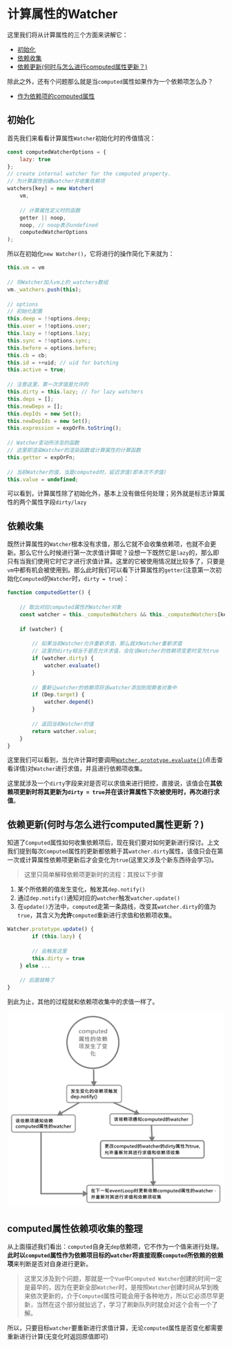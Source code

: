 # 计算属性的Watcher

这里我们将从计算属性的三个方面来讲解它：

- [初始化](#%e5%88%9d%e5%a7%8b%e5%8c%96)
- [依赖收集](#%e4%be%9d%e8%b5%96%e6%94%b6%e9%9b%86)
- [依赖更新(何时与怎么进行computed属性更新？)](#%e4%be%9d%e8%b5%96%e6%9b%b4%e6%96%b0%e4%bd%95%e6%97%b6%e4%b8%8e%e6%80%8e%e4%b9%88%e8%bf%9b%e8%a1%8ccomputed%e5%b1%9e%e6%80%a7%e6%9b%b4%e6%96%b0)

除此之外，还有个问题那么就是当`computed`属性如果作为一个依赖项怎么办？

- [作为依赖项的computed属性](#computed%e5%b1%9e%e6%80%a7%e4%be%9d%e8%b5%96%e9%a1%b9%e6%94%b6%e9%9b%86%e7%9a%84%e6%95%b4%e7%90%86)

## 初始化

首先我们来看看计算属性`Watcher`初始化时的传值情况：

```js
const computedWatcherOptions = {
    lazy: true
};
// create internal watcher for the computed property.
// 为计算属性创建watcher并收集依赖项
watchers[key] = new Watcher(
    vm,

    // 计算属性定义时的函数
    getter || noop,
    noop, // noop表示undefined
    computedWatcherOptions
);
```

所以在初始化`new Watcher()`，它将进行的操作简化下来就为：

```js
this.vm = vm

// 将Watcher加入vm上的_watchers数组
vm._watchers.push(this);

// options
// 初始化配置
this.deep = !!options.deep;
this.user = !!options.user;
this.lazy = !!options.lazy;
this.sync = !!options.sync;
this.before = options.before;
this.cb = cb;
this.id = ++uid; // uid for batching
this.active = true;

// 注意这里，第一次求值是允许的
this.dirty = this.lazy; // for lazy watchers
this.deps = [];
this.newDeps = [];
this.depIds = new Set();
this.newDepIds = new Set();
this.expression = expOrFn.toString();

// Watcher变动所涉及的函数
// 这里即渲染Watcher的渲染函数或计算属性的计算函数
this.getter = expOrFn;

// 当前Watcher的值，当是computed时，延迟求值(即本次不求值)
this.value = undefined;
```

可以看到，计算属性除了初始化外，基本上没有做任何处理；另外就是标志计算属性的两个属性字段`dirty/lazy`

## 依赖收集

既然计算属性的`Watcher`根本没有求值，那么它就不会收集依赖项，也就不会更新。那么它什么时候进行第一次求值计算呢？设想一下既然它是`lazy`的，那么即只有当我们使用它时它才进行求值计算。这里的它被使用情况就比较多了，只要是`vm`中都有机会被使用到。那么此时我们可以看下计算属性的`getter`(注意第一次初始化`Computed`的`Watcher`时，`dirty = true`)：

```js
function computedGetter() {

    // 取出对应computed属性的Watcher对象
    const watcher = this._computedWatchers && this._computedWatchers[key]

    if (watcher) {

        // 如果当前Watcher允许重新求值，那么就对Watcher重新求值
        // 这里的dirty相当于是否允许求值，会在该Watcher的依赖项变更时变为true
        if (watcher.dirty) {
            watcher.evaluate()
        }

        // 重新让watcher的依赖项将该watcher添加到观察者对象中
        if (Dep.target) {
            watcher.depend()
        }

        // 返回当前Watcher的值
        return watcher.value;
    }
}
```

这里我们可以看到，当允许计算时要调用[`Watcher.prototype.evaluate()`](../README.md#watcherprototypeevaluate%e8%ae%a1%e7%ae%97watcher%e7%9a%84%e5%80%bclazy-watcher%e4%b8%93%e5%b1%9e)(点击查看详情)对`Watcher`进行求值，并且进行依赖项收集。

这里就涉及一个`dirty`字段来对是否可以求值来进行把控，直接说，该值会在**其依赖项更新时将其更新为`dirty = true`并在该计算属性下次被使用时，再次进行求值**。

## 依赖更新(何时与怎么进行computed属性更新？)

知道了`Computed`属性如何收集依赖项后，现在我们要对如何更新进行探讨。上文我们提到每次`Computed`属性的更新都依赖于其`watcher.dirty`属性，该值只会在第一次或计算属性依赖项更新后才会变化为`true`(这里又涉及个新东西待会学习)。

>这里只简单解释依赖项更新时的流程：其按以下步骤

1. 某个所依赖的值发生变化，触发其`dep.notify()`
2. 通过`dep.notify()`通知对应的`watcher`触发`watcher.update()`
3. 在`update()`方法中，`computed`走第一条路线，改变其`watcher.dirty`的值为`true`，其含义为**允许**`computed`重新进行求值和依赖项收集。

```js
Watcher.prototype.update() {
        if (this.lazy) {

        // 会触发这里
        this.dirty = true
    } else ...

    // 后面就略了
}
```

到此为止，其他的过程就和依赖项收集中的求值一样了。

![computed属性的依赖项发生了变化的流程](../../img/computed属性的依赖项发生了变化的流程.svg)

## computed属性依赖项收集的整理

从上面描述我们看出：`computed`自身无`dep`依赖项，它不作为一个值来进行处理。**此时以`computed`属性作为依赖项目标的`watcher`将直接观察`computed`所依赖的依赖项**来判断是否对自身进行更新。

>这里又涉及到个问题，那就是一个`Vue`中`Computed Watcher`创建的时间一定是最早的，因为在更新全部`Watcher`时，是按照`Watcher`创建时间从早到晚来依次更新的，介于`Computed`属性可能会用于各种地方，所以它必须尽早更新，当然在这个部分就扯远了，学习了刷新队列时就会对这个会有一个了解。

所以，只要目标`watcher`要重新进行求值计算，无论`computed`属性是否变化都需要重新进行计算(无变化时返回原值即可)
